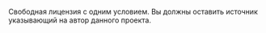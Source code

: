 Свободная лицензия с одним условием. 
Вы должны оставить источник указывающий на автор данного проекта.
